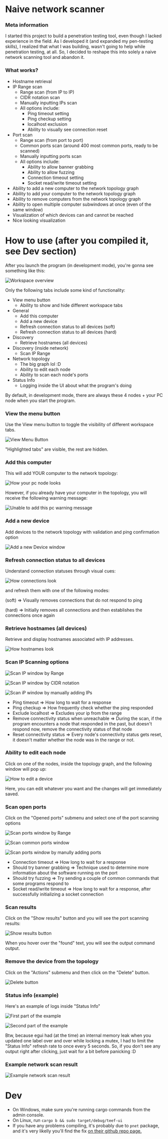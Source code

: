 # Naive network scanner

### Meta information

I started this project to build a penetration testing tool, even though I lacked experience in the field.
As I developed it (and expanded my pen-testing skills), I realized that what I was building, wasn't going to help while penetration testing, at all.
So, I decided to reshape this into solely a naive network scanning tool and abandon it.

### What works?

- Hostname retrieval
- IP Range scan
  - Range scan (from IP to IP)
  - CIDR notation scan
  - Manually inputting IPs scan
  - All options include:
    - Ping timeout setting
    - Ping checkup setting
    - localhost exclusion
    - Ability to visually see connection reset
- Port scan
  - Range scan (from port to port)
  - Common ports scan (around 400 most common ports, ready to be scanned)
  - Manually inputting ports scan
  - All options include:
    - Ability to allow banner grabbing
    - Ability to allow fuzzing
    - Connection timeout setting
    - Socket read/write timeout setting
- Ability to add a new computer to the network topology graph
- Ability to add your computer to the network topology graph
- Ability to remove computers from the network topology graph
- Ability to open multiple computer subwindows at once (even of the same window)
- Visualization of which devices can and cannot be reached
- Nice looking visualization

# How to use (after you compiled it, see Dev section)

After you launch the program (in development mode), you're gonna see something like this:

![Workspace overview](./readme/workspace-overview.png)

Only the following tabs include some kind of functionality:

- View menu button
  - Ability to show and hide different workspace tabs
- General
  - Add this computer
  - Add a new device
  - Refresh connection status to all devices (soft)
  - Refresh connection status to all devices (hard)
- Discovery
  - Retrieve hostnames (all devices)
- Discovery (inside network)
  - Scan IP Range
- Network topology
  - The big graph lol :D
  - Ability to edit each node
  - Ability to scan each node's ports
- Status Info
  - Logging inside the UI about what the program's doing

By default, in development mode, there are always these 4 nodes + your PC node when you start the program.

### View the menu button

Use the View menu button to toggle the visibility of different workspace tabs.

![View Menu Button](./readme/workspace-view-menu-button.png)

"Highlighted tabs" are visible, the rest are hidden.

### Add this computer

This will add YOUR computer to the network topology:

![How your pc node looks](./readme/network-topology-my-pc-node.png)

However, if you already have your computer in the topology, you will receive the following warning message:

![Unable to add this pc warning message](./readme/network-topology-cannot-add-this-pc.png)

### Add a new device

Add devices to the network topology with validation and ping confirmation option

![Add a new Device window](./readme/network-topology-add-new-device.png)

### Refresh connection status to all devices

Understand connection statuses through visual cues:

![How connections look](./readme/network-topology-example-connected-nodes.png)

and refresh them with one of the following modes:

(soft) => Visually removes connections that do not respond to ping

(hard) => Initially removes all connections and then establishes the connections once again

### Retrieve hostnames (all devices)

Retrieve and display hostnames associated with IP addresses.

![How hostnames look](./readme/network-topology-example-hostnames.png)

### Scan IP Scanning options

![Scan IP window by Range](./readme/scan-ip-range.png)

![Scan IP window by CIDR notation](./readme/scan-ip-cidr-notation.png)

![Scan iP window by manually adding IPs](./readme/scan-ip-manually.png)

- Ping timeout => How long to wait for a response
- Ping checkup => How frequently check whether the ping responded
- Exclude localhost => Excludes your ip from the range
- Remove connectivity status when unreachable => During the scan, if the program encounters a node that responded in the past, but doesn't respond now, remove the connectivity status of that node
- Reset connectivity status => Every node's connectivity status gets reset, it doesn't matter whether the node was in the range or not.

### Ability to edit each node

Click on one of the nodes, inside the topology graph, and the following window will pop up:

![How to edit a device](./readme/network-topology-edit-device.png)

Here, you can edit whatever you want and the changes will get immediately saved.

### Scan open ports

Click on the "Opened ports" submenu and select one of the port scanning options

![Scan ports window by Range](./readme/network-topology-scan-ports-range.png)

![Scan common ports window](./readme/network-topology-scan-ports-common.png)

![Scan ports window by manully adding ports](./readme/network-topology-scan-ports-manully-input.png)

- Connection timeout => How long to wait for a response
- Should try banner grabbing => Technique used to determine more information about the software running on the port
- Should try fuzzing => Try sending a couple of common commands that some programs respond to
- Socket read/write timeout => How long to wait for a response, after successfully initializing a socket connection

### Scan results

Click on the "Show results" button and you will see the port scanning results:

![Show results button](./readme/network-topology-scan-ports-results.png)

When you hover over the "found" text, you will see the output command output.

### Remove the device from the topology

Click on the "Actions" submenu and then click on the "Delete" button.

![Delete button](./readme/network-topology-delete-device.png)

### Status info (example)

Here's an example of logs inside "Status Info"

![First part of the example](./readme/example-status-tab-1.png)

![Second part of the example](./readme/example-status-tab-2.png)

Btw, because egui had (at the time) an internal memory leak when you updated one label over and over while locking a mutex, I had to limit the "Status Info" refresh rate to once every 5 seconds. So, if you don't see any output right after clicking, just wait for a bit before panicking :D

### Example network scan result

![Example network scan result](./readme/example-network-scan-result.png)

# Dev

- On Windows, make sure you're running cargo commands from the admin console.
- On Linux, run `cargo b && sudo target/debug/teef-ui`
- If you have any problems compiling, it's probably due to `pnet` package, and it's very likelly you'll find the fix [on their github repo page.](https://github.com/libpnet/libpnet)
